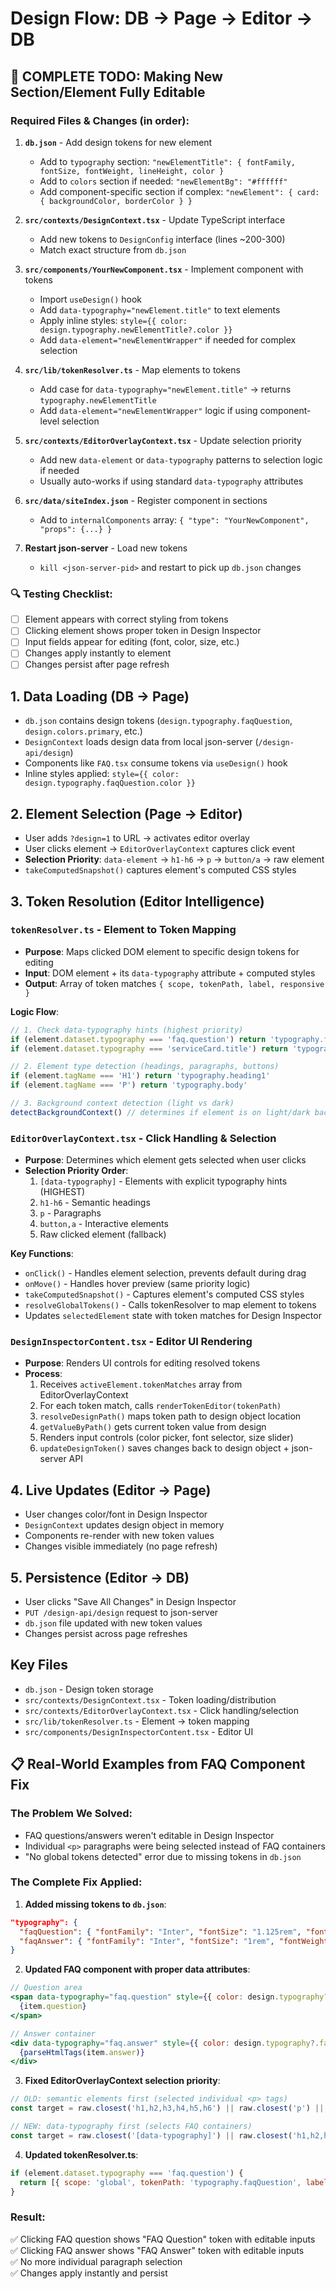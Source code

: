 # Design Flow: DB → Page → Editor → DB

## 🚀 COMPLETE TODO: Making New Section/Element Fully Editable

### Required Files & Changes (in order):

1. **`db.json`** - Add design tokens for new element
   - Add to `typography` section: `"newElementTitle": { fontFamily, fontSize, fontWeight, lineHeight, color }`
   - Add to `colors` section if needed: `"newElementBg": "#ffffff"`
   - Add component-specific section if complex: `"newElement": { card: { backgroundColor, borderColor } }`

2. **`src/contexts/DesignContext.tsx`** - Update TypeScript interface
   - Add new tokens to `DesignConfig` interface (lines ~200-300)
   - Match exact structure from `db.json`

3. **`src/components/YourNewComponent.tsx`** - Implement component with tokens
   - Import `useDesign()` hook
   - Add `data-typography="newElement.title"` to text elements
   - Apply inline styles: `style={{ color: design.typography.newElementTitle?.color }}`
   - Add `data-element="newElementWrapper"` if needed for complex selection

4. **`src/lib/tokenResolver.ts`** - Map elements to tokens
   - Add case for `data-typography="newElement.title"` → returns `typography.newElementTitle`
   - Add `data-element="newElementWrapper"` logic if using component-level selection

5. **`src/contexts/EditorOverlayContext.tsx`** - Update selection priority
   - Add new `data-element` or `data-typography` patterns to selection logic if needed
   - Usually auto-works if using standard `data-typography` attributes

6. **`src/data/siteIndex.json`** - Register component in sections
   - Add to `internalComponents` array: `{ "type": "YourNewComponent", "props": {...} }`

7. **Restart json-server** - Load new tokens
   - `kill <json-server-pid>` and restart to pick up `db.json` changes

### 🔍 Testing Checklist:
- [ ] Element appears with correct styling from tokens
- [ ] Clicking element shows proper token in Design Inspector
- [ ] Input fields appear for editing (font, color, size, etc.)
- [ ] Changes apply instantly to element
- [ ] Changes persist after page refresh

## 1. Data Loading (DB → Page)
- `db.json` contains design tokens (`design.typography.faqQuestion`, `design.colors.primary`, etc.)
- `DesignContext` loads design data from local json-server (`/design-api/design`)
- Components like `FAQ.tsx` consume tokens via `useDesign()` hook
- Inline styles applied: `style={{ color: design.typography.faqQuestion.color }}`

## 2. Element Selection (Page → Editor)
- User adds `?design=1` to URL → activates editor overlay
- User clicks element → `EditorOverlayContext` captures click event
- **Selection Priority**: `data-element` → `h1-h6` → `p` → `button/a` → raw element
- `takeComputedSnapshot()` captures element's computed CSS styles

## 3. Token Resolution (Editor Intelligence)

### `tokenResolver.ts` - Element to Token Mapping
- **Purpose**: Maps clicked DOM element to specific design tokens for editing
- **Input**: DOM element + its `data-typography` attribute + computed styles
- **Output**: Array of token matches `{ scope, tokenPath, label, responsive }`

**Logic Flow**:
```javascript
// 1. Check data-typography hints (highest priority)
if (element.dataset.typography === 'faq.question') return 'typography.faqQuestion'
if (element.dataset.typography === 'serviceCard.title') return 'typography.serviceCardTitle'

// 2. Element type detection (headings, paragraphs, buttons)
if (element.tagName === 'H1') return 'typography.heading1'
if (element.tagName === 'P') return 'typography.body'

// 3. Background context detection (light vs dark)
detectBackgroundContext() // determines if element is on light/dark background
```

### `EditorOverlayContext.tsx` - Click Handling & Selection
- **Purpose**: Determines which element gets selected when user clicks
- **Selection Priority Order**:
  1. `[data-typography]` - Elements with explicit typography hints (HIGHEST)
  2. `h1-h6` - Semantic headings
  3. `p` - Paragraphs
  4. `button,a` - Interactive elements
  5. Raw clicked element (fallback)

**Key Functions**:
- `onClick()` - Handles element selection, prevents default during drag
- `onMove()` - Handles hover preview (same priority logic)  
- `takeComputedSnapshot()` - Captures element's computed CSS styles
- `resolveGlobalTokens()` - Calls tokenResolver to map element to tokens
- Updates `selectedElement` state with token matches for Design Inspector

### `DesignInspectorContent.tsx` - Editor UI Rendering
- **Purpose**: Renders UI controls for editing resolved tokens
- **Process**:
  1. Receives `activeElement.tokenMatches` array from EditorOverlayContext
  2. For each token match, calls `renderTokenEditor(tokenPath)`
  3. `resolveDesignPath()` maps token path to design object location
  4. `getValueByPath()` gets current token value from design
  5. Renders input controls (color picker, font selector, size slider)
  6. `updateDesignToken()` saves changes back to design object + json-server API

## 4. Live Updates (Editor → Page)
- User changes color/font in Design Inspector
- `DesignContext` updates design object in memory
- Components re-render with new token values
- Changes visible immediately (no page refresh)

## 5. Persistence (Editor → DB)
- User clicks "Save All Changes" in Design Inspector
- `PUT /design-api/design` request to json-server
- `db.json` file updated with new token values
- Changes persist across page refreshes

## Key Files
- `db.json` - Design token storage
- `src/contexts/DesignContext.tsx` - Token loading/distribution
- `src/contexts/EditorOverlayContext.tsx` - Click handling/selection
- `src/lib/tokenResolver.ts` - Element → token mapping
- `src/components/DesignInspectorContent.tsx` - Editor UI

## 📋 Real-World Examples from FAQ Component Fix

### The Problem We Solved:
- FAQ questions/answers weren't editable in Design Inspector
- Individual `<p>` paragraphs were being selected instead of FAQ containers
- "No global tokens detected" error due to missing tokens in `db.json`

### The Complete Fix Applied:
1. **Added missing tokens to `db.json`**:
```json
"typography": {
  "faqQuestion": { "fontFamily": "Inter", "fontSize": "1.125rem", "fontWeight": "600", "color": "white" },
  "faqAnswer": { "fontFamily": "Inter", "fontSize": "1rem", "fontWeight": "400", "color": "#cbd5e1" }
}
```

2. **Updated FAQ component with proper data attributes**:
```jsx
// Question area
<span data-typography="faq.question" style={{ color: design.typography?.faqQuestion?.color }}>
  {item.question}
</span>

// Answer container  
<div data-typography="faq.answer" style={{ color: design.typography?.faqAnswer?.color }}>
  {parseHtmlTags(item.answer)}
</div>
```

3. **Fixed EditorOverlayContext selection priority**:
```javascript
// OLD: semantic elements first (selected individual <p> tags)
const target = raw.closest('h1,h2,h3,h4,h5,h6') || raw.closest('p') || ...

// NEW: data-typography first (selects FAQ containers)
const target = raw.closest('[data-typography]') || raw.closest('h1,h2,h3,h4,h5,h6') || ...
```

4. **Updated tokenResolver.ts**:
```javascript
if (element.dataset.typography === 'faq.question') {
  return [{ scope: 'global', tokenPath: 'typography.faqQuestion', label: 'FAQ Question' }];
}
```

### Result: 
✅ Clicking FAQ question shows "FAQ Question" token with editable inputs  
✅ Clicking FAQ answer shows "FAQ Answer" token with editable inputs  
✅ No more individual paragraph selection  
✅ Changes apply instantly and persist
